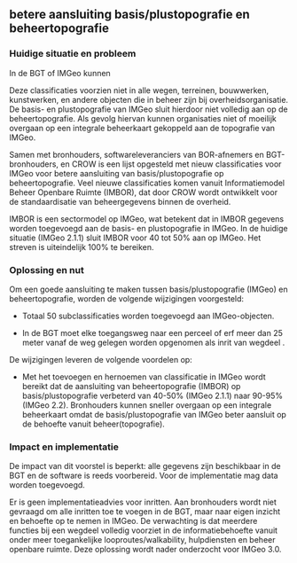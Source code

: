 betere aansluiting basis/plustopografie en beheertopografie
-----------------------------------------------------------

### Huidige situatie en probleem

In de BGT of IMGeo kunnen

Deze classificaties voorzien niet in alle wegen, terreinen, bouwwerken,
kunstwerken, en andere objecten die in beheer zijn bij overheidsorganisatie. De
basis- en plustopografie van IMGeo sluit hierdoor niet volledig aan op de
beheertopografie. Als gevolg hiervan kunnen organisaties niet of moeilijk
overgaan op een integrale beheerkaart gekoppeld aan de topografie van IMGeo.

Samen met bronhouders, softwareleveranciers van BOR-afnemers en BGT-bronhouders,
en CROW is een lijst opgesteld met nieuw classificaties voor IMGeo voor betere
aansluiting van basis/plustopografie op beheertopografie. Veel nieuwe
classificaties komen vanuit Informatiemodel Beheer Openbare Ruimte (IMBOR), dat
door CROW wordt ontwikkelt voor de standaardisatie van beheergegevens binnen de
overheid.

IMBOR is een sectormodel op IMGeo, wat betekent dat in IMBOR gegevens worden
toegevoegd aan de basis- en plustopografie in IMGeo. In de huidige situatie
(IMGeo 2.1.1) sluit IMBOR voor 40 tot 50% aan op IMGeo. Het streven is
uiteindelijk 100% te bereiken.

### Oplossing en nut

Om een goede aansluiting te maken tussen basis/plustopografie (IMGeo) en
beheertopografie, worden de volgende wijzigingen voorgesteld:

-   Totaal 50 subclassificaties worden toegevoegd aan IMGeo-objecten.

-   In de BGT moet elke toegangsweg naar een perceel of erf meer dan 25 meter
    vanaf de weg gelegen worden opgenomen als inrit van wegdeel .

De wijzigingen leveren de volgende voordelen op:

-   Met het toevoegen en hernoemen van classificatie in IMGeo wordt bereikt dat
    de aansluiting van beheertopografie (IMBOR) op basis/plustopografie
    verbeterd van 40-50% (IMGeo 2.1.1) naar 90-95% (IMGeo 2.2). Bronhouders
    kunnen sneller overgaan op een integrale beheerkaart omdat de
    basis/plustopografie van IMGeo beter aansluit op de behoefte vanuit
    beheer(topografie).

### Impact en implementatie

De impact van dit voorstel is beperkt: alle gegevens zijn beschikbaar in de BGT
en de software is reeds voorbereid. Voor de implementatie mag data worden
toegevoegd.

Er is geen implementatieadvies voor inritten. Aan bronhouders wordt niet
gevraagd om alle inritten toe te voegen in de BGT, maar naar eigen inzicht en
behoefte op te nemen in IMGeo. De verwachting is dat meerdere functies bij een
wegdeel volledig voorziet in de informatiebehoefte vanuit onder meer
toegankelijke looproutes/walkability, hulpdiensten en beheer openbare ruimte.
Deze oplossing wordt nader onderzocht voor IMGeo 3.0.
